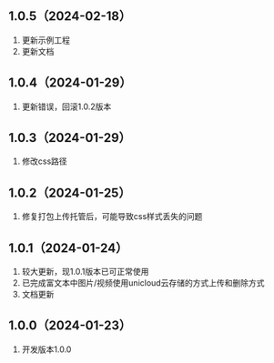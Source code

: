 ## 1.0.5（2024-02-18）
1. 更新示例工程
2. 更新文档
## 1.0.4（2024-01-29）
1. 更新错误，回滚1.0.2版本
## 1.0.3（2024-01-29）
1. 修改css路径
## 1.0.2（2024-01-25）
1. 修复打包上传托管后，可能导致css样式丢失的问题
## 1.0.1（2024-01-24）
1. 较大更新，现1.0.1版本已可正常使用
2. 已完成富文本中图片/视频使用unicloud云存储的方式上传和删除方式
2. 文档更新
## 1.0.0（2024-01-23）
1. 开发版本1.0.0
